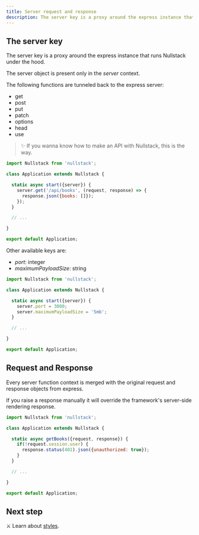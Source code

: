 ```yaml
---
title: Server request and response
description: The server key is a proxy around the express instance that runs Nullstack under the hood
---
```


## The server key

The server key is a proxy around the express instance that runs Nullstack under the hood.

The server object is present only in the *server* context.

The following functions are tunneled back to the express server:

- get
- post
- put
- patch
- options
- head
- use

> ✨ If you wanna know how to make an API with Nullstack, this is the way.

```jsx
import Nullstack from 'nullstack';

class Application extends Nullstack {

  static async start({server}) {
    server.get('/api/books', (request, response) => {
      response.json({books: []});
    });
  }

  // ...

}

export default Application;
```

Other available keys are:

- *port*: integer
- *maximumPayloadSize*: string

```jsx
import Nullstack from 'nullstack';

class Application extends Nullstack {

  static async start({server}) {
    server.port = 3000;
    server.maximumPayloadSize = '5mb';
  }

  // ...

}

export default Application;
```

## Request and Response

Every server function context is merged with the original request and response objects from express.

If you raise a response manually it will override the framework's server-side rendering response.

```jsx
import Nullstack from 'nullstack';

class Application extends Nullstack {

  static async getBooks({request, response}) {
    if(!request.session.user) {
      response.status(401).json({unauthorized: true});
    }
  }

  // ...

}

export default Application;
```

## Next step

⚔ Learn about [styles](/styles).